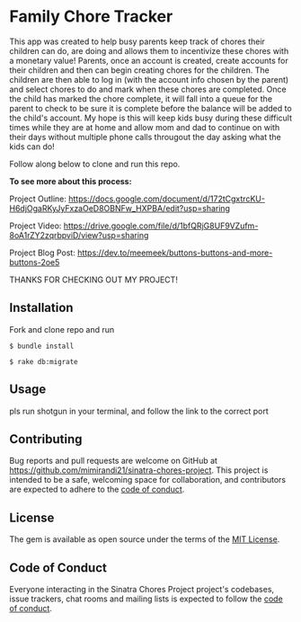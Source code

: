 # Family Chore Tracker

This app was created to help busy parents keep track of chores their children can do, are doing and allows them to incentivize these chores with a monetary value!  Parents, once an account is created, create accounts for their children and then can begin creating chores for the children.  The children are then able to log in (with the account info chosen by the parent) and select chores to do and mark when these chores are completed.  Once the child has marked the chore complete, it will fall into a queue for the parent to check to be sure it is complete before the balance will be added to the child's account.
My hope is this will keep kids busy during these difficult times while they are at home and allow mom and dad to continue on with their days without multiple phone calls througout the day asking what the kids can do!


Follow along below to clone and run this repo.


****To see more about this process:****

Project Outline: https://docs.google.com/document/d/172tCgxtrcKU-H6djOgaRKyJyFxzaOeD8OBNFw_HXPBA/edit?usp=sharing

Project Video: https://drive.google.com/file/d/1bfQRjG8UF9VZufm-8oA1rZY2zqrbpviD/view?usp=sharing

Project Blog Post: https://dev.to/meemeek/buttons-buttons-and-more-buttons-2oe5

THANKS FOR CHECKING OUT MY PROJECT!


## Installation

Fork and clone repo and run
```
$ bundle install

$ rake db:migrate
```

## Usage

pls run shotgun in your terminal, and follow the link to the correct port


## Contributing

Bug reports and pull requests are welcome on GitHub at https://github.com/mimirandi21/sinatra-chores-project. This project is intended to be a safe, welcoming space for collaboration, and contributors are expected to adhere to the [code of conduct](https://github.com/mimirandi21/app-sinatra-chores-project/CODE_OF_CONDUCT.md).


## License

The gem is available as open source under the terms of the [MIT License](https://opensource.org/licenses/MIT).

## Code of Conduct

Everyone interacting in the Sinatra Chores Project project's codebases, issue trackers, chat rooms and mailing lists is expected to follow the [code of conduct](https://github.com/mimirandi21/sinatra-chores-project/blob/master/CODE_OF_CONDUCT.md).
